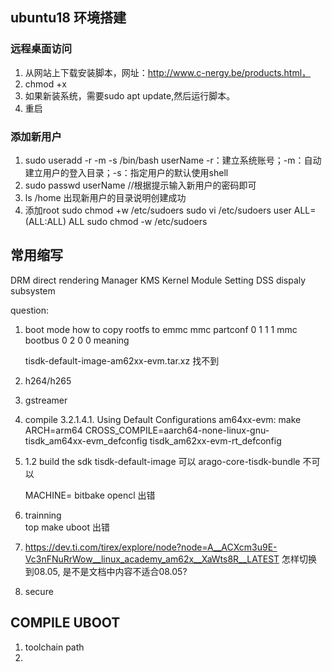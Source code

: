 ## ubuntu18 环境搭建

### 远程桌面访问
1. 从网站上下载安装脚本，网址：http://www.c-nergy.be/products.html，
2. chmod +x
3. 如果新装系统，需要sudo apt update,然后运行脚本。
4. 重启

### 添加新用户
1. sudo useradd -r -m -s /bin/bash userName     -r：建立系统账号；-m：自动建立用户的登入目录；-s：指定用户的默认使用shell
2. sudo passwd userName         //根据提示输入新用户的密码即可
3. ls /home 出现新用户的目录说明创建成功
4. 添加root 
   sudo chmod +w /etc/sudoers
   sudo vi /etc/sudoers
   user ALL=(ALL:ALL) ALL
   sudo chmod -w  /etc/sudoers



## 常用缩写
DRM  direct rendering Manager
KMS Kernel Module Setting
DSS  dispaly subsystem


question:
1. boot mode
   how to copy rootfs to emmc
    mmc partconf 0 1 1 1
    mmc bootbus 0 2 0 0   meaning

    tisdk-default-image-am62xx-evm.tar.xz 找不到



2. h264/h265

3. gstreamer

4. compile
3.2.1.4.1. Using Default Configurations
am64xx-evm:
make ARCH=arm64 CROSS_COMPILE=aarch64-none-linux-gnu- tisdk_am64xx-evm_defconfig
tisdk_am62xx-evm-rt_defconfig

5. 1.2 build the sdk
   tisdk-default-image 可以
   arago-core-tisdk-bundle  不可以

   MACHINE=<machine> bitbake opencl 出错

5. trainning  
   top  make uboot 出错

6. https://dev.ti.com/tirex/explore/node?node=A__ACXcm3u9E-Vc3nFNuRrWow__linux_academy_am62x__XaWts8R__LATEST
   怎样切换到08.05, 是不是文档中内容不适合08.05?
   
2. secure


## COMPILE UBOOT
1.  toolchain path
2. 

